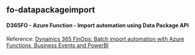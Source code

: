 ## fo-datapackageimport
#### D365FO - Azure Function - Import automation using Data Package API

Reference: [Dynamics 365 FinOps: Batch import automation with Azure Functions, Business Events and PowerBI](https://ffilardi.wordpress.com/2020/06/21/dynamics-365-finops-batch-import-automation-with-azure-functions-business-events-and-powerbi/)
